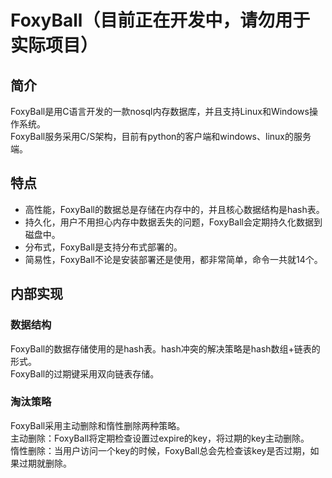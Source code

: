 # FoxyBall（目前正在开发中，请勿用于实际项目）
## 简介
FoxyBall是用C语言开发的一款nosql内存数据库，并且支持Linux和Windows操作系统。  
FoxyBall服务采用C/S架构，目前有python的客户端和windows、linux的服务端。  

## 特点
  * 高性能，FoxyBall的数据总是存储在内存中的，并且核心数据结构是hash表。
  * 持久化，用户不用担心内存中数据丢失的问题，FoxyBall会定期持久化数据到磁盘中。
  * 分布式，FoxyBall是支持分布式部署的。
  * 简易性，FoxyBall不论是安装部署还是使用，都非常简单，命令一共就14个。
  
## 内部实现
### 数据结构
FoxyBall的数据存储使用的是hash表。hash冲突的解决策略是hash数组+链表的形式。  
FoxyBall的过期键采用双向链表存储。  

### 淘汰策略
FoxyBall采用主动删除和惰性删除两种策略。  
主动删除：FoxyBall将定期检查设置过expire的key，将过期的key主动删除。  
惰性删除：当用户访问一个key的时候，FoxyBall总会先检查该key是否过期，如果过期就删除。  

